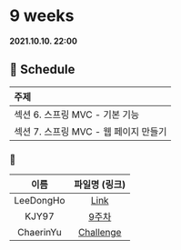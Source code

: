 # 9 weeks 
**2021.10.10. 22:00**

## :calendar: Schedule
|주제|
|:--|
|섹션 6. 스프링 MVC - 기본 기능|
|섹션 7. 스프링 MVC - 웹 페이지 만들기|

### :speech_balloon:
|이름|파일명 (링크)|
|:--:|:--:|
|LeeDongHo|[Link](https://adjoining-tarragon-87a.notion.site/DTO-VO-c283676378a844919656663530db9ab2)|
|KJY97|[9주차](스터디_9주차(2021.10.10).pdf)|
|ChaerinYu|[Challenge](chaerin_211010_spring_week_9.pdf)|

